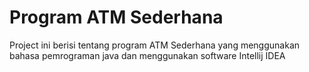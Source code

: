 # Program ATM Sederhana

Project ini berisi tentang program ATM Sederhana yang menggunakan bahasa pemrograman java dan menggunakan software Intellij IDEA
